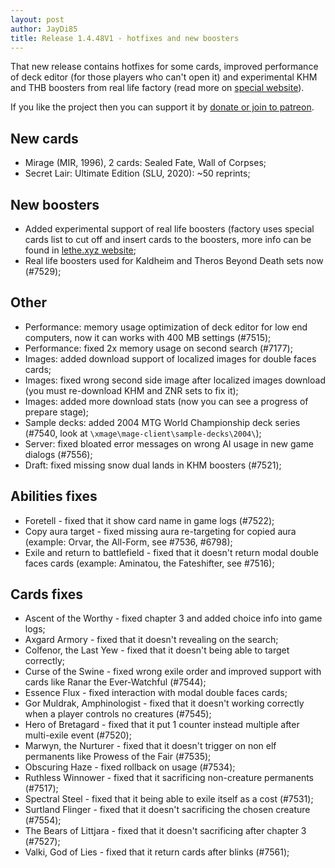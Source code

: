 ```yaml
---
layout: post
author: JayDi85
title: Release 1.4.48V1 - hotfixes and new boosters
---
```

That new release contains hotfixes for some cards, 
improved performance of deck editor (for those players who can't open it) 
and experimental KHM and THB boosters from real life 
factory (read more on [special website](https://www.lethe.xyz/mtg/collation/collation-overview.html)).

If you like the project then you can support it by [donate or join to patreon](http://xmage.today/#donate).

## New cards
* Mirage (MIR, 1996), 2 cards: Sealed Fate, Wall of Corpses;
* Secret Lair: Ultimate Edition (SLU, 2020): ~50 reprints;

## New boosters
* Added experimental support of real life boosters (factory uses special cards list to cut off and insert cards to the boosters, more info can be found in [lethe.xyz website](https://www.lethe.xyz/mtg/collation/collation-overview.html);
* Real life boosters used for Kaldheim and Theros Beyond Death sets now (#7529);

## Other
* Performance: memory usage optimization of deck editor for low end computers, now it can works with 400 MB settings (#7515);
* Performance: fixed 2x memory usage on second search (#7177);
* Images: added download support of localized images for double faces cards;
* Images: fixed wrong second side image after localized images download (you must re-download KHM and ZNR sets to fix it);
* Images: added more download stats (now you can see a progress of prepare stage);
* Sample decks: added 2004 MTG World Championship deck series (#7540, look at `\xmage\mage-client\sample-decks\2004\`);
* Server: fixed bloated error messages on wrong AI usage in new game dialogs (#7556);
* Draft: fixed missing snow dual lands in KHM boosters (#7521);

## Abilities fixes
* Foretell - fixed that it show card name in game logs (#7522);
* Copy aura target - fixed missing aura re-targeting for copied aura (example: Orvar, the All-Form, see #7536, #6798);
* Exile and return to battlefield - fixed that it doesn't return modal double faces cards (example: Aminatou, the Fateshifter, see #7516);

## Cards fixes
* Ascent of the Worthy - fixed chapter 3 and added choice info into game logs;
* Axgard Armory - fixed that it doesn't revealing on the search;
* Colfenor, the Last Yew - fixed that it doesn't being able to target correctly;
* Curse of the Swine - fixed wrong exile order and improved support with cards like Ranar the Ever-Watchful (#7544);
* Essence Flux - fixed interaction with modal double faces cards;
* Gor Muldrak, Amphinologist - fixed that it doesn't working correctly when a player controls no creatures (#7545);
* Hero of Bretagard - fixed that it put 1 counter instead multiple after multi-exile event (#7520);
* Marwyn, the Nurturer - fixed that it doesn't trigger on non elf permanents like Prowess of the Fair (#7535);
* Obscuring Haze - fixed rollback on usage (#7534);
* Ruthless Winnower - fixed that it sacrificing non-creature permanents (#7517);
* Spectral Steel - fixed that it being able to exile itself as a cost (#7531);
* Surtland Flinger - fixed that it doesn't sacrificing the chosen creature (#7554);
* The Bears of Littjara - fixed that it doesn't sacrificing after chapter 3 (#7527);
* Valki, God of Lies - fixed that it return cards after blinks (#7561);
